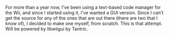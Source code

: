For more than a year now, I've been using a text-based code manager for the Wii, and since I started using it, I've wanted a GUI version.  Since I can't get the source for any of the ones that are out there (there are two that I know of), I decided to make one myself, from scratch.  This is that attempt.  Will be powered by libwiigui by Tantric.